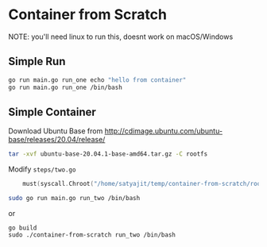 # Container from Scratch

NOTE: you'll need linux to run this, doesnt work on macOS/Windows

## Simple Run

```bash
go run main.go run_one echo "hello from container"
go run main.go run_one /bin/bash
```

## Simple Container

Download Ubuntu Base from <http://cdimage.ubuntu.com/ubuntu-base/releases/20.04/release/>

```bash
tar -xvf ubuntu-base-20.04.1-base-amd64.tar.gz -C rootfs
```

Modify `steps/two.go`

```go
	must(syscall.Chroot("/home/satyajit/temp/container-from-scratch/rootfs"))
```

```bash
sudo go run main.go run_two /bin/bash
```

or

```
go build
sudo ./container-from-scratch run_two /bin/bash
```
